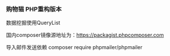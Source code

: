 ### 购物猫 PHP重构版本

数据挖掘使用QueryList

国内composer镜像源地址为：https://packagist.phpcomposer.com

导入邮件发送依赖 
composer require phpmailer/phpmailer